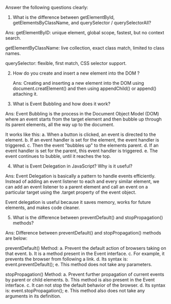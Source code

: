 Answer the following questions clearly:

1. What is the difference between getElementById, getElementsByClassName, and querySelector / querySelectorAll?

Ans:
getElementByID: unique element, global scope, fastest, but no context search.

getElementByClassName: live collection, exact class match, limited to class names.

querySelector: flexible, first match, CSS selector support.

2. How do you create and insert a new element into the DOM ?

   Ans: Creating and inserting a new element into the DOM using document.creatElement() and then using appendChild() or append() attaching it.

3. What is Event Bubbling and how does it work?

Ans: Event Bubbling is the process in the Document Object Model (DOM) where an event starts from the target element and then bubble up through its parent elements, all the way up to the document.

It works like this:
a. When a button is clicked, an event is directed to the element.
b. If an event handler is set for the element, the event handler is triggered.
c. Then the event "bubbles up" to the elements parent.
d. If an event handler is set for the parent, this event handler is triggered.
e. The event continues to bubble, until it reaches the top.

4. What is Event Delegation in JavaScript? Why is it useful?

Ans: Event Delegation is basically a pattern to handle events efficiently. Instead of adding an event listener to each and every similar element, we can add an event listener to a parent element and call an event on a particular target using the .target property of the event object.

Event delegation is useful because it saves memory, works for future elements, and makes code cleaner.

5. What is the difference between preventDefault() and stopPropagation() methods?

Ans: Difference between preventDefault() and stopPropagation() methods are below:

preventDefault() Method:
a. Prevent the default action of browsers taking on that event.
b. It is a method present in the Event interface.
c. For example, it prevents the browser from following a link.
d. Its syntax is: event.preventDefault();
e. This method does not take any parameters.

stopPropagation() Method:
a. Prevent further propagation of current events by parent or child elements.
b. This method is also present in the Event interface.
c. It can not stop the default behavior of the browser.
d. Its syntax is: event.stopPropagation();
e. This method also does not take any arguments in its definition.

